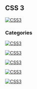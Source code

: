 ## CSS 3
[![CSS3](https://img.shields.io/badge/CSS3-196FB4?style=for-the-badge&logo=CSS3&logoColor=white&labelColor=101010)](https://github.com/Alberto-mt/HTML5_CSS3/blob/main/Apuntes/CSS3/index.md)

### Categories
[![CSS3](https://img.shields.io/badge/Metodologias_de_escritura-447ac0?style=for-the-badge&logo=CSS3&logoColor=white&labelColor=101010)](https://github.com/Alberto-mt/HTML5_CSS3/blob/main/Apuntes/CSS3/categories/Metodologias_de_escritura.md)

[![CSS3](https://img.shields.io/badge/Selectores-c044b8?style=for-the-badge&logo=CSS3&logoColor=white&labelColor=101010)](https://github.com/Alberto-mt/HTML5_CSS3/blob/main/Apuntes/CSS3/categories/Selectores.md)

[![CSS3](https://img.shields.io/badge/Pseudoclases_y_Pseudoelementos-c08a44?style=for-the-badge&logo=CSS3&logoColor=white&labelColor=101010)](https://github.com/Alberto-mt/HTML5_CSS3/blob/main/Apuntes/CSS3/categories/Pseudoclases_y_Pseudoelementos.md)

[![CSS3](https://img.shields.io/badge/Variables-44c04c?style=for-the-badge&logo=CSS3&logoColor=white&labelColor=101010)](https://github.com/Alberto-mt/HTML5_CSS3/blob/main/Apuntes/CSS3/categories/Variables.md)


[![CSS3](https://img.shields.io/badge/CSS3-196FB4?style=for-the-badge&label=&#9650;&logoColor=white&labelColor=101010)](https://github.com/Alberto-mt/HTML5_CSS3/blob/main/Apuntes/CSS3/index.md)
